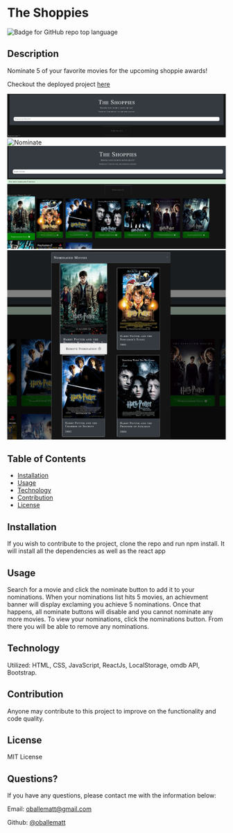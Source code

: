 # The Shoppies
  
  ![Badge for GitHub repo top language](https://img.shields.io/github/languages/top/oballematt/the-shoppies?style=flat&logo=appveyor) 
  

  ## Description

  Nominate 5 of your favorite movies for the upcoming shoppie awards! 

  Checkout the deployed project [here](https://theshoppies-mo.herokuapp.com)

  ![Search](src/assets/search.png)
  ![Nominate](src/assets/nominate.png)
  ![NominationsFull](src/assets/nominationsFull.png)
  ![RemoveNominations](src/assets/removeNominations.png)
  
  ## Table of Contents
  * [Installation](#installation)
  * [Usage](#usage)
  * [Technology](#technology)
  * [Contribution](#contribution)
  * [License](#license)
  ## Installation
  
  If you wish to contribute to the project, clone the repo and run npm install. It will install all the dependencies as well as the react app
  
  
  ## Usage
  
  Search for a movie and click the nominate button to add it to your nominations. When your nominations list hits 5 movies, an achievment banner will display exclaming you achieve 5 nominations. Once that happens, all nominate buttons will disable and you cannot nominate any more movies. To view your nominations, click the nominations button. From there you will be able to remove any nominations.

  ## Technology

  Utilized: HTML, CSS, JavaScript, ReactJs, LocalStorage, omdb API, Bootstrap.
  
  
  ## Contribution
  
  Anyone may contribute to this project to improve on the functionality and code quality.
  
  
  ## License
  
  MIT License
  
  
  ## Questions?
  
  If you have any questions, please contact me with the information below:
  
  Email: oballematt@gmail.com
  
  Github: [@oballematt](https://github.com/oballematt)
